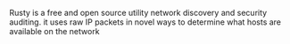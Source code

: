 Rusty is a free and open source utility network discovery and security auditing. it uses raw IP packets in novel ways to determine what hosts are available on the network
